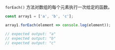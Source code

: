 
`forEach()`  方法对数组的每个元素执行一次给定的函数。

```js
const array1 = ['a', 'b', 'c'];

array1.forEach(element => console.log(element));

// expected output: "a"
// expected output: "b"
// expected output: "c"

```
<!--stackedit_data:
eyJoaXN0b3J5IjpbNTc1OTUzMDQwXX0=
-->